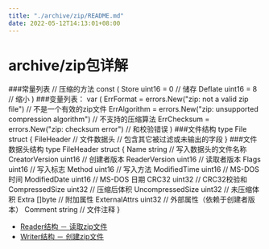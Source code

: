 ```yaml
---
title: "./archive/zip/README.md"
date: 2022-05-12T14:13:01+08:00
---
```

# archive/zip包详解

###常量列表
	// 压缩的方法
	const (
    	Store   uint16 = 0	// 储存
    	Deflate uint16 = 8	// 缩小
	)
###变量列表：
	var (
    	ErrFormat    = errors.New("zip: not a valid zip file")	// 不是一个有效的zip文件
    	ErrAlgorithm = errors.New("zip: unsupported compression algorithm")	// 不支持的压缩算法
    	ErrChecksum  = errors.New("zip: checksum error")	// 和校验错误
	)
###文件结构
	type File struct {
 		FileHeader	// 文件数据头
    	// 包含其它被过滤或未输出的字段
	}
###文件数据头结构
	type FileHeader struct {
    	Name             string // 写入数据头的文件名称
    	CreatorVersion   uint16 // 创建者版本
    	ReaderVersion    uint16 // 读取者版本
    	Flags            uint16 // 写入标志
    	Method           uint16 // 写入方法
    	ModifiedTime     uint16 // MS-DOS 时间
    	ModifiedDate     uint16 // MS-DOS 日期
    	CRC32            uint32 // CRC32校验和
    	CompressedSize   uint32 // 压缩后体积
    	UncompressedSize uint32 // 未压缩体积
    	Extra            []byte // 附加属性
    	ExternalAttrs    uint32 // 外部属性（依赖于创建者版本）
    	Comment          string // 文件注释
}

*	[Reader结构 － 读取zip文件](Reader.md)
*	[Writer结构 － 创建zip文件](Writer.md)